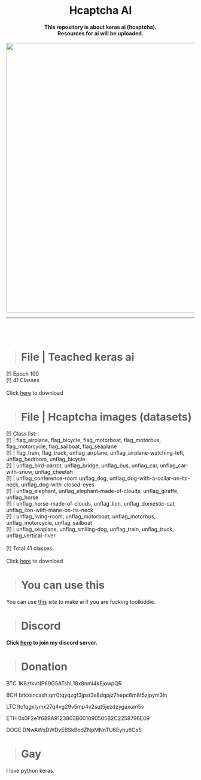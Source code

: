 <h1 align="center">Hcaptcha AI</h1>

<p align='center'>
  <b>This repository is about keras ai (hcaptcha).</b><br>
  <b>Resources for ai will be uploaded.</b><br>
  <br>
  <img src='https://cdn.discordapp.com/attachments/930627015399317564/1007618967151587399/banner-1544x500.png?size=1024' style="width: 75vw;">
</p>

----

<br><br>

> # File | Teached keras ai

<p>
  [!] Epoch 100<br>
  [!] 41 Classes<br>
  <br>
  Click <a href="https://jh-shop.kr/private/hcaptcha/learned_h5/keras_2022-08-11_1.h5">here</a> to download
</p>

> # File | Hcaptcha images (datasets)

<p>
  [!] Class list:<br>
  [!] |  flag_airplane, flag_bicycle, flag_motorboat, flag_motorbus, flag_motorcycle, flag_sailboat, flag_seaplane<br>
  [!] |  flag_train, flag_truck, unflag_airplane, unflag_airplane-watching-left, unflag_bedroom, unflag_bicycle<br>
  [!] |  unflag_bird-parrot, unflag_bridge, unflag_bus, unflag_car, unflag_car-with-snow, unflag_cheetah<br>
  [!] |  unflag_conference-room unflag_dog, unflag_dog-with-a-collar-on-its-neck, unflag_dog-with-closed-eyes<br>
  [!] |  unflag_elephant, unflag_elephant-made-of-clouds, unflag_giraffe, unflag_horse<br>
  [!] |  unflag_horse-made-of-clouds, unflag_lion, unflag_domestic-cat, unflag_lion-with-mane-on-its-neck<br>
  [!] |  unflag_living-room, unflag_motorboat, unflag_motorbus, unflag_motorcycle, unflag_sailboat<br>
  [!] |  unflag_seaplane, unflag_smiling-dog, unflag_train, unflag_truck, unflag_vertical-river<br>
  <br>
  [!] Total 41 classes<br>
  <br>
  Click <a href="https://jh-shop.kr/private/hcaptcha/images_tgz/hcaptcha_2022-08-12_2.tgz">here</a> to download
</p>

> # You can use this

You can use <a href="https://teachablemachine.withgoogle.com/">this</a> site to make ai if you are fucking toolkiddie.

> # Discord

<p>
  <b>Click <a href="https://jh-shop.kr/discord">here</a> to join my discord server.</b>
</p>

> # Donation

BTC 1K8ztkvNP69G5ATshL18x8nmi4kEjowpQR<br>

BCH bitcoincash:qrr0tqyqzgf3jpst3s8dqpjz7hepc6m8t5zjpym3ln<br>

LTC ltc1qgxlymx27q4vg29v5mp4v2sqt5jezdzygaxum5v

ETH 0x0F2e1f689A9123803B001090505B2C2258796E09<br>

DOGE DNwAWxDWDvEBSkBedZNpMNnTU6Eyhu6CsS

> # Gay

I love python keras.<br>
